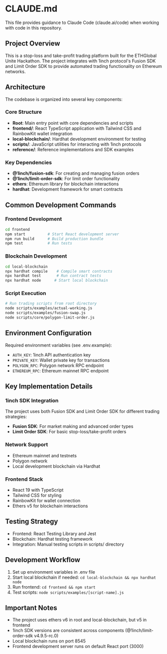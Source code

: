 # CLAUDE.md

This file provides guidance to Claude Code (claude.ai/code) when working with code in this repository.

## Project Overview

This is a stop-loss and take-profit trading platform built for the ETHGlobal Unite Hackathon. The project integrates with 1inch protocol's Fusion SDK and Limit Order SDK to provide automated trading functionality on Ethereum networks.

## Architecture

The codebase is organized into several key components:

### Core Structure
- **Root**: Main entry point with core dependencies and scripts
- **frontend/**: React TypeScript application with Tailwind CSS and RainbowKit wallet integration
- **local-blockchain/**: Hardhat development environment for testing
- **scripts/**: JavaScript utilities for interacting with 1inch protocols
- **reference/**: Reference implementations and SDK examples

### Key Dependencies
- **@1inch/fusion-sdk**: For creating and managing fusion orders
- **@1inch/limit-order-sdk**: For limit order functionality  
- **ethers**: Ethereum library for blockchain interactions
- **hardhat**: Development framework for smart contracts

## Common Development Commands

### Frontend Development
```bash
cd frontend
npm start          # Start React development server
npm run build      # Build production bundle
npm test           # Run tests
```

### Blockchain Development
```bash
cd local-blockchain
npx hardhat compile    # Compile smart contracts
npx hardhat test       # Run contract tests
npx hardhat node      # Start local blockchain
```

### Script Execution
```bash
# Run trading scripts from root directory
node scripts/examples/actual-working.js
node scripts/examples/fusion-swap.js
node scripts/core/polygon-limit-order.js
```

## Environment Configuration

Required environment variables (see .env.example):
- `AUTH_KEY`: 1inch API authentication key
- `PRIVATE_KEY`: Wallet private key for transactions
- `POLYGON_RPC`: Polygon network RPC endpoint
- `ETHEREUM_RPC`: Ethereum mainnet RPC endpoint

## Key Implementation Details

### 1inch SDK Integration
The project uses both Fusion SDK and Limit Order SDK for different trading strategies:
- **Fusion SDK**: For market making and advanced order types
- **Limit Order SDK**: For basic stop-loss/take-profit orders

### Network Support
- Ethereum mainnet and testnets
- Polygon network
- Local development blockchain via Hardhat

### Frontend Stack
- React 19 with TypeScript
- Tailwind CSS for styling
- RainbowKit for wallet connection
- Ethers v5 for blockchain interactions

## Testing Strategy

- Frontend: React Testing Library and Jest
- Blockchain: Hardhat testing framework
- Integration: Manual testing scripts in scripts/ directory

## Development Workflow

1. Set up environment variables in .env file
2. Start local blockchain if needed: `cd local-blockchain && npx hardhat node`
3. Run frontend: `cd frontend && npm start`
4. Test scripts: `node scripts/examples/[script-name].js`

## Important Notes

- The project uses ethers v6 in root and local-blockchain, but v5 in frontend
- 1inch SDK versions are consistent across components (@1inch/limit-order-sdk v4.9.5-rc.0)
- Local blockchain runs on port 8545
- Frontend development server runs on default React port (3000)